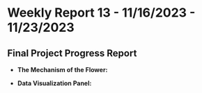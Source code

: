 # Weekly Report 13 - 11/16/2023 - 11/23/2023

## Final Project Progress Report
- **The Mechanism of the Flower:**

- **Data Visualization Panel:**

